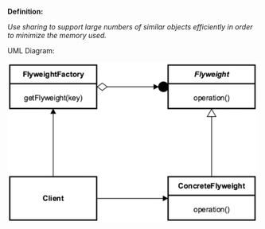 **Definition:**

_Use sharing to support large numbers of similar objects efficiently in order to minimize the memory used._

UML Diagram:

![UML Diagram](flyweight_uml.png)